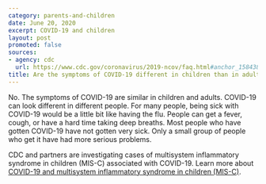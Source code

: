 ```yaml
---
category: parents-and-children
date: June 20, 2020
excerpt: COVID-19 and children
layout: post
promoted: false
sources:
- agency: cdc
  url: https://www.cdc.gov/coronavirus/2019-ncov/faq.html#anchor_1584387482747
title: Are the symptoms of COVID-19 different in children than in adults?
---
```


No. The symptoms of COVID-19 are similar in children and adults. COVID-19 can look different in different people. For many people, being sick with COVID-19 would be a little bit like having the flu. People can get a fever, cough, or have a hard time taking deep breaths. Most people who have gotten COVID-19 have not gotten very sick. Only a small group of people who get it have had more serious problems.

CDC and partners are investigating cases of multisystem inflammatory syndrome in children (MIS-C) associated with COVID-19. Learn more about [COVID-19 and multisystem inflammatory syndrome in children (MIS-C)](https://www.cdc.gov/coronavirus/2019-ncov/daily-life-coping/children/mis-c.html).
